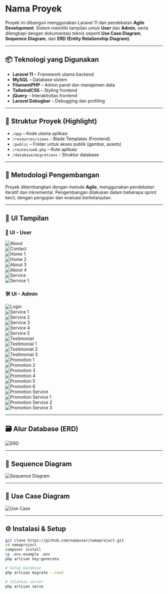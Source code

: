 # Nama Proyek

Proyek ini dibangun menggunakan Laravel 11 dan pendekatan **Agile Development**. Sistem memiliki tampilan untuk **User** dan **Admin**, serta dilengkapi dengan dokumentasi teknis seperti **Use Case Diagram**, **Sequence Diagram**, dan **ERD (Entity Relationship Diagram)**.

---

## 📦 Teknologi yang Digunakan

- **Laravel 11** – Framework utama backend
- **MySQL** – Database sistem
- **FilamentPHP** – Admin panel dan manajemen data
- **TailwindCSS** – Styling frontend
- **jQuery** – Interaktivitas frontend
- **Laravel Debugbar** – Debugging dan profiling

---

## 📁 Struktur Proyek (Highlight)

- `/app` – Kode utama aplikasi
- `/resources/views` – Blade Templates (Frontend)
- `/public` – Folder untuk akses publik (gambar, assets)
- `/routes/web.php` – Rute aplikasi
- `/database/migrations` – Struktur database

---

## 🧪 Metodologi Pengembangan

Proyek dikembangkan dengan metode **Agile**, menggunakan pendekatan iteratif dan inkremental. Pengembangan dilakukan dalam beberapa sprint kecil, dengan pengujian dan evaluasi berkelanjutan.

---

## 📸 UI Tampilan

### 🧍 UI - User

![About](public/images/about.png)  
![Contact](public/images/contact.png)  
![Home 1](public/images/home1.png)  
![Home 2](public/images/home2.png)  
![About 3](public/images/abou3.png)  
![About 4](public/images/about4.png)  
![Service](public/images/service.png)  
![Service 1](public/images/service1.png)

### 🛠️ UI - Admin

![Login](public/images/admin/login.png)  
![Service 1](public/images/admin/service1.png)  
![Service 2](public/images/admin/service2.png)  
![Service 3](public/images/admin/service3.png)  
![Service 4](public/images/admin/service4.png)  
![Service 5](public/images/admin/service5.png)  
![Testimonial](public/images/admin/testimonial.png)  
![Testimonial 1](public/images/admin/testimonial1.png)  
![Testimonial 2](public/images/admin/testimonial2.png)  
![Testimonial 3](public/images/admin/testimonial3.png)  
![Promotion 1](public/images/admin/promotion1.png)  
![Promotion 2](public/images/admin/promotion2.png)  
![Promotion 3](public/images/admin/promotion3.png)  
![Promotion 4](public/images/admin/promotion4.png)  
![Promotion 5](public/images/admin/promotion5.png)  
![Promotion 6](public/images/admin/promotion6.png)  
![Promotion Service](public/images/admin/promotion_service.png)  
![Promotion Service 1](public/images/admin/promotion_service1.png)  
![Promotion Service 2](public/images/admin/promotion_service2.png)  
![Promotion Service 3](public/images/admin/promotion_service3.png)

---

## 🗃️ Alur Database (ERD)

![ERD](public/images/erd.png)

---

## 🔄 Sequence Diagram

![Sequence Diagram](public/images/sequence_diagram.png)

---

## 📌 Use Case Diagram

![Use Case](public/images/usecase1.png)

---

## ⚙️ Instalasi & Setup

```bash
git clone https://github.com/namauser/namaproject.git
cd namaproject
composer install
cp .env.example .env
php artisan key:generate

# Setup Database
php artisan migrate --seed

# Jalankan server
php artisan serve
